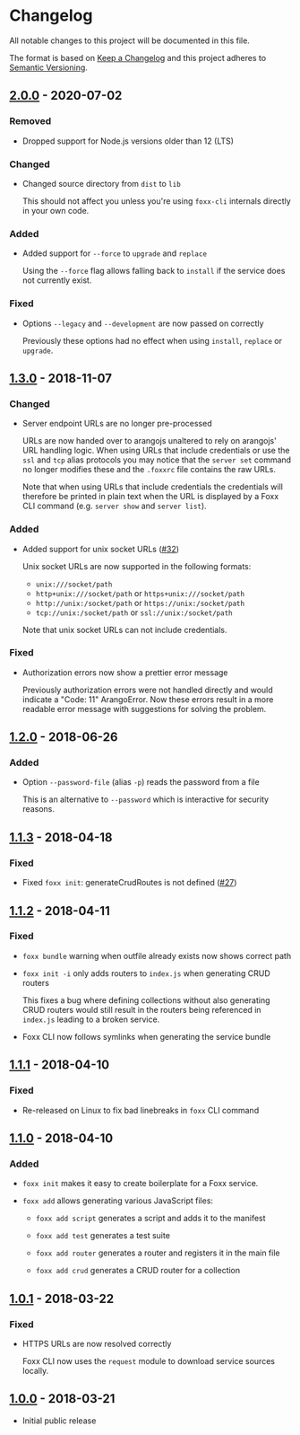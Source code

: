 # Changelog

All notable changes to this project will be documented in this file.

The format is based on [Keep a Changelog](http://keepachangelog.com/en/1.0.0/)
and this project adheres to [Semantic Versioning](http://semver.org/spec/v2.0.0.html).

## [2.0.0] - 2020-07-02

### Removed

- Dropped support for Node.js versions older than 12 (LTS)

### Changed

- Changed source directory from `dist` to `lib`

  This should not affect you unless you're using `foxx-cli` internals directly
  in your own code.

### Added

- Added support for `--force` to `upgrade` and `replace`

  Using the `--force` flag allows falling back to `install` if the service
  does not currently exist.

### Fixed

- Options `--legacy` and `--development` are now passed on correctly

  Previously these options had no effect when using `install`, `replace`
  or `upgrade`.

## [1.3.0] - 2018-11-07

### Changed

- Server endpoint URLs are no longer pre-processed

  URLs are now handed over to arangojs unaltered to rely on arangojs' URL handling
  logic. When using URLs that include credentials or use the `ssl` and `tcp`
  alias protocols you may notice that the `server set` command no longer modifies
  these and the `.foxxrc` file contains the raw URLs.

  Note that when using URLs that include credentials the credentials will therefore
  be printed in plain text when the URL is displayed by a Foxx CLI command (e.g.
  `server show` and `server list`).

### Added

- Added support for unix socket URLs ([#32](https://github.com/arangodb/foxx-cli/issues/32))

  Unix socket URLs are now supported in the following formats:

  - `unix:///socket/path`
  - `http+unix:///socket/path` or `https+unix:///socket/path`
  - `http://unix:/socket/path` or `https://unix:/socket/path`
  - `tcp://unix:/socket/path` or `ssl://unix:/socket/path`

  Note that unix socket URLs can not include credentials.

### Fixed

- Authorization errors now show a prettier error message

  Previously authorization errors were not handled directly and would indicate
  a "Code: 11" ArangoError. Now these errors result in a more readable error
  message with suggestions for solving the problem.

## [1.2.0] - 2018-06-26

### Added

- Option `--password-file` (alias `-p`) reads the password from a file

  This is an alternative to `--password` which is interactive for security reasons.

## [1.1.3] - 2018-04-18

### Fixed

- Fixed `foxx init`: generateCrudRoutes is not defined ([#27](https://github.com/arangodb/foxx-cli/issues/27))

## [1.1.2] - 2018-04-11

### Fixed

- `foxx bundle` warning when outfile already exists now shows correct path

- `foxx init -i` only adds routers to `index.js` when generating CRUD routers

  This fixes a bug where defining collections without also generating CRUD routers
  would still result in the routers being referenced in `index.js` leading to a
  broken service.

- Foxx CLI now follows symlinks when generating the service bundle

## [1.1.1] - 2018-04-10

### Fixed

- Re-released on Linux to fix bad linebreaks in `foxx` CLI command

## [1.1.0] - 2018-04-10

### Added

- `foxx init` makes it easy to create boilerplate for a Foxx service.

- `foxx add` allows generating various JavaScript files:

  - `foxx add script` generates a script and adds it to the manifest

  - `foxx add test` generates a test suite

  - `foxx add router` generates a router and registers it in the main file

  - `foxx add crud` generates a CRUD router for a collection

## [1.0.1] - 2018-03-22

### Fixed

- HTTPS URLs are now resolved correctly

  Foxx CLI now uses the `request` module to download service sources locally.

## [1.0.0] - 2018-03-21

- Initial public release

[2.0.0]: https://github.com/arangodb/foxx-cli/compare/v1.3.0...v2.0.0
[1.3.0]: https://github.com/arangodb/foxx-cli/compare/v1.2.0...v1.3.0
[1.2.0]: https://github.com/arangodb/foxx-cli/compare/v1.1.3...v1.2.0
[1.1.3]: https://github.com/arangodb/foxx-cli/compare/v1.1.2...v1.1.3
[1.1.2]: https://github.com/arangodb/foxx-cli/compare/v1.1.1...v1.1.2
[1.1.1]: https://github.com/arangodb/foxx-cli/compare/v1.1.0...v1.1.1
[1.1.0]: https://github.com/arangodb/foxx-cli/compare/v1.0.1...v1.1.0
[1.0.1]: https://github.com/arangodb/foxx-cli/compare/v1.0.0...v1.0.1
[1.0.0]: https://github.com/arangodb/foxx-cli/compare/v0.3.1...v1.0.0

